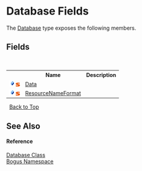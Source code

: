 # Database Fields
 

The <a href="T_Bogus_Database">Database</a> type exposes the following members.


## Fields
&nbsp;<table><tr><th></th><th>Name</th><th>Description</th></tr><tr><td>![Public field](media/pubfield.gif "Public field")![Static member](media/static.gif "Static member")</td><td><a href="F_Bogus_Database_Data">Data</a></td><td /></tr><tr><td>![Public field](media/pubfield.gif "Public field")![Static member](media/static.gif "Static member")</td><td><a href="F_Bogus_Database_ResourceNameFormat">ResourceNameFormat</a></td><td /></tr></table>&nbsp;
<a href="#database-fields">Back to Top</a>

## See Also


#### Reference
<a href="T_Bogus_Database">Database Class</a><br /><a href="N_Bogus">Bogus Namespace</a><br />